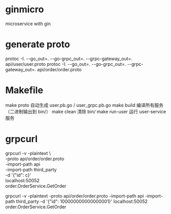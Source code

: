 # ginmicro
microservice with gin
# generate proto
protoc -I. --go_out=. --go-grpc_out=. --grpc-gateway_out=. api/user/user.proto
protoc -I. --go_out=. --go-grpc_out=. --grpc-gateway_out=. api/order/order.proto
# Makefile
make proto	自动生成 user.pb.go / user_grpc.pb.go
make build	编译所有服务（二进制输出到 bin/）
make clean	清除 bin/
make run-user	运行 user-service 服务
# grpcurl
grpcurl -v -plaintext \                     
-proto api/order/order.proto \
-import-path api \
-import-path third_party \
-d '{"id": c}' \
localhost:50052 \
order.OrderService.GetOrder

grpcurl -v -plaintext -proto api/order/order.proto -import-path api -import-path third_party -d '{"id": 100000000000000001}' localhost:50052 order.OrderService.GetOrder
